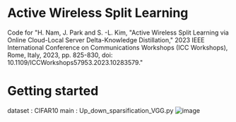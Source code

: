 # Active Wireless Split Learning
Code for "H. Nam, J. Park and S. -L. Kim, "Active Wireless Split Learning via Online Cloud-Local Server Delta-Knowledge Distillation," 2023 IEEE International Conference on Communications Workshops (ICC Workshops), Rome, Italy, 2023, pp. 825-830, doi: 10.1109/ICCWorkshops57953.2023.10283579."

# Getting started
dataset : CIFAR10
main : Up_down_sparsification_VGG.py
![image](https://github.com/user-attachments/assets/675857a0-967b-4ff9-93de-fff26a9b0cec)

